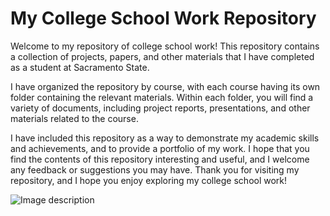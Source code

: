 # My College School Work Repository
Welcome to my repository of college school work! This repository contains a collection of projects, papers, and other materials that I have completed as a student at Sacramento State.

I have organized the repository by course, with each course having its own folder containing the relevant materials. Within each folder, you will find a variety of documents, including project reports, presentations, and other materials related to the course.

I have included this repository as a way to demonstrate my academic skills and achievements, and to provide a portfolio of my work. I hope that you find the contents of this repository interesting and useful, and I welcome any feedback or suggestions you may have.
Thank you for visiting my repository, and I hope you enjoy exploring my college school work!

![Image description]()
